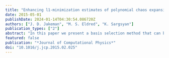 ```yaml
---
title: "Enhancing l1-minimization estimates of polynomial chaos expansions using basis selection"
date: 2015-05-01
publishDate: 2024-01-14T04:30:54.086720Z
authors: ["J. D. Jakeman", "M. S. Eldred", "K. Sargsyan"]
publication_types: ["2"]
abstract: "In this paper we present a basis selection method that can be used with l1-minimization to adaptively determine the large coefficients of polynomial chaos expansions (PCE). The adaptive construction produces anisotropic basis sets that have more terms in important dimensions and limits the number of unimportant terms that increase mutual coherence and thus degrade the performance of l1-minimization. The important features and the accuracy of basis selection are demonstrated with a number of numerical examples. Specifically, we show that for a given computational budget, basis selection produces a more accurate PCE than would be obtained if the basis were fixed a priori. We also demonstrate that basis selection can be applied with non-uniform random variables and can leverage gradient information."
featured: false
publication: "*Journal of Computational Physics*"
doi: "10.1016/j.jcp.2015.02.025"
---
```


